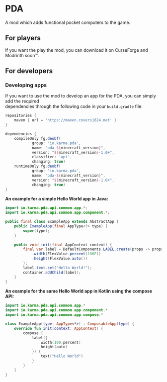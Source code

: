 # PDA
A mod which adds functional pocket computers to the game.

## For players
If you want the play the mod, you can download it on CurseForge and Modrinth soon&trade;.

## For developers
### Developing apps

If you want to use the mod to develop an app for the PDA, you can simply add the required  
dependencies through the following code in your `build.gradle` file:

```groovy
repositories {
    maven { url = 'https://maven.covers1624.net' }
}

dependencies {
    compileOnly fg.deobf(
            group: 'io.karma.pda', 
            name: "pda-${minecraft_version}", 
            version: "${minecraft_version}-1.0+", 
            classifier: 'api', 
            changing: true)
    runtimeOnly fg.deobf(
            group: 'io.karma.pda',
            name: "pda-${minecraft_version}",
            version: "${minecraft_version}-1.0+",
            changing: true)
}
```

**An example for a simple Hello World app in Java:**

```java
import io.karma.pda.api.common.app.*;
import io.karma.pda.api.common.app.component.*;

public final class ExampleApp extends AbstractApp {
    public ExampleApp(final AppType<?> type) {
        super(type);
    }
    
    public void init(final AppContext context) {
        final var label = DefaultComponents.LABEL.create(props -> props
            .width(FlexValue.percent(100F))
            .height(FlexValue.auto())
        );
        label.text.set("Hello World!");
        container.addChild(label);
    }
}
```

**An example for the same Hello World app in Kotlin using the compose API:**

```kotlin
import io.karma.pda.api.common.app.*
import io.karma.pda.api.common.app.component.*
import io.karma.pda.api.common.app.compose.*

class ExampleApp(type: AppType<*>) : ComposableApp(type) {
    override fun init(context: AppContext) {
        compose {
            label({
                width(100.percent)
                height(auto)
            }) { 
                text("Hello World") 
            }
        }
    }
}
```